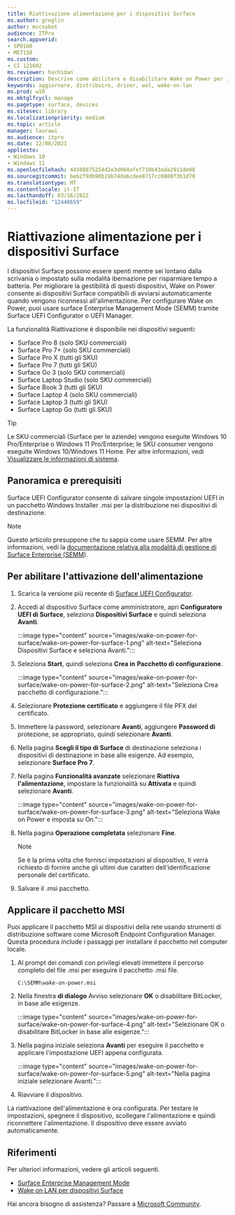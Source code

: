 ```yaml
---
title: Riattivazione alimentazione per i dispositivi Surface
ms.author: greglin
author: mccoybot
audience: ITPro
search.appverid:
- SPO160
- MET150
ms.custom:
- CI 121602
ms.reviewer: hachidan
description: Descrive come abilitare e disabilitare Wake on Power per i dispositivi Surface.
keywords: aggiornare, distribuire, driver, wol, wake-on-lan
ms.prod: w10
ms.mktglfcycl: manage
ms.pagetype: surface, devices
ms.sitesec: library
ms.localizationpriority: medium
ms.topic: article
manager: laurawi
ms.audience: itpro
ms.date: 12/08/2021
appliesto:
- Windows 10
- Windows 11
ms.openlocfilehash: 44508875254d2e3d004afef710b43ada2911de08
ms.sourcegitcommit: beb2f9db90b19b74da6cdee8717cc0888f3b1d70
ms.translationtype: MT
ms.contentlocale: it-IT
ms.lasthandoff: 03/16/2022
ms.locfileid: "12448659"
---
```

# <a name="wake-on-power-for-surface-devices"></a>Riattivazione alimentazione per i dispositivi Surface

I dispositivi Surface possono essere spenti mentre sei lontano dalla scrivania o impostato sulla modalità ibernazione per risparmiare tempo a batteria. Per migliorare la gestibilità di questi dispositivi, Wake on Power consente ai dispositivi Surface compatibili di avviarsi automaticamente quando vengono riconnessi all'alimentazione. Per configurare Wake on Power, puoi usare surface Enterprise Management Mode (SEMM) tramite Surface UEFI Configurator o UEFI Manager.

La funzionalità Riattivazione è disponibile nei dispositivi seguenti:

- Surface Pro 8 (solo SKU commerciali)
- Surface Pro 7+ (solo SKU commerciali)
- Surface Pro X (tutti gli SKU)
- Surface Pro 7 (tutti gli SKU)
- Surface Go 3 (solo SKU commerciali)
- Surface Laptop Studio (solo SKU commerciali)
- Surface Book 3 (tutti gli SKU)
- Surface Laptop 4 (solo SKU commerciali)
- Surface Laptop 3 (tutti gli SKU)
- Surface Laptop Go (tutti gli SKU)


>[!TIP]
> Le SKU commerciali (Surface per le aziende) vengono eseguite Windows 10 Pro/Enterprise o Windows 11 Pro/Enterprise; le SKU consumer vengono eseguite Windows 10/Windows 11 Home. Per altre informazioni, vedi [Visualizzare le informazioni di sistema](https://support.microsoft.com/windows/view-your-system-info-a965a8f2-0773-1d65-472a-1e747c9ebe00). 

## <a name="overview-and-prerequisites"></a>Panoramica e prerequisiti

Surface UEFI Configurator consente di salvare singole impostazioni UEFI in un pacchetto Windows Installer .msi per la distribuzione nei dispositivi di destinazione. 

> [!NOTE]
> Questo articolo presuppone che tu sappia come usare SEMM. Per altre informazioni, vedi la [documentazione relativa alla modalità di gestione di Surface Enterprise (SEMM](surface-enterprise-management-mode.md)).

## <a name="to-enable-wake-on-power"></a>Per abilitare l'attivazione dell'alimentazione

1.  Scarica la versione più recente di [Surface UEFI Configurator](https://www.microsoft.com/download/confirmation.aspx?id=46703).
2.  Accedi al dispositivo Surface come amministratore, apri **Configuratore UEFI di Surface**, seleziona **Dispositivi Surface** e quindi seleziona **Avanti**.

    :::image type="content" source="images/wake-on-power-for-surface/wake-on-power-for-surface-1.png" alt-text="Seleziona Dispositivi Surface e seleziona Avanti.":::
3.  Seleziona **Start**, quindi seleziona **Crea in** **Pacchetto di configurazione**.

    :::image type="content" source="images/wake-on-power-for-surface/wake-on-power-for-surface-2.png" alt-text="Seleziona Crea pacchetto di configurazione.":::
4.  Selezionare **Protezione certificato** e aggiungere il file PFX del certificato. 
5. Immettere la password, selezionare **Avanti**, aggiungere **Password di** protezione, se appropriato, quindi selezionare **Avanti**.
6.  Nella pagina **Scegli il tipo di Surface** di destinazione seleziona i dispositivi di destinazione in base alle esigenze. Ad esempio, selezionare **Surface Pro 7**.
7.  Nella pagina **Funzionalità avanzate** selezionare **Riattiva l'alimentazione**, impostare la funzionalità su **Attivata** e quindi selezionare **Avanti**.

    :::image type="content" source="images/wake-on-power-for-surface/wake-on-power-for-surface-3.png" alt-text="Seleziona Wake on Power e imposta su On."::: 
8.  Nella pagina **Operazione completata** selezionare **Fine**.

    > [!NOTE]
    > Se è la prima volta che fornisci impostazioni al dispositivo, ti verrà richiesto di fornire anche gli ultimi due caratteri dell'identificazione personale del certificato. 
9.  Salvare il .msi pacchetto. 

## <a name="apply-the-msi-package"></a>Applicare il pacchetto MSI 

Puoi applicare il pacchetto MSI ai dispositivi della rete usando strumenti di distribuzione software come Microsoft Endpoint Configuration Manager. Questa procedura include i passaggi per installare il pacchetto nel computer locale. 

1.  Al prompt dei comandi con privilegi elevati immettere il percorso completo del file .msi per eseguire il pacchetto .msi file. 

    ```
    C:\SEMM\wake-on-power.msi 
    ```

2.  Nella finestra **di dialogo** Avviso selezionare **OK** o disabilitare BitLocker, in base alle esigenze.

    :::image type="content" source="images/wake-on-power-for-surface/wake-on-power-for-surface-4.png" alt-text="Selezionare OK o disabilitare BitLocker in base alle esigenze.":::
3.  Nella pagina iniziale seleziona **Avanti** per eseguire il pacchetto e applicare l'impostazione UEFI appena configurata.

    :::image type="content" source="images/wake-on-power-for-surface/wake-on-power-for-surface-5.png" alt-text="Nella pagina iniziale selezionare Avanti.":::
4.  Riavviare il dispositivo. 

La riattivazione dell'alimentazione è ora configurata. Per testare le impostazioni, spegnere il dispositivo, scollegare l'alimentazione e quindi riconnettere l'alimentazione. Il dispositivo deve essere avviato automaticamente. 

## <a name="references"></a>Riferimenti

Per ulteriori informazioni, vedere gli articoli seguenti. 

- [Surface Enterprise Management Mode](surface-enterprise-management-mode.md)
- [Wake on LAN per dispositivi Surface](wake-on-lan-for-surface-devices.md)

Hai ancora bisogno di assistenza? Passare a [Microsoft Community](https://answers.microsoft.com/).